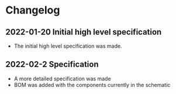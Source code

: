 # Changelog

## 2022-01-20 Initial high level specification
- The initial high level specification was made.
## 2022-02-2 Specification
- A more detailed specification was made
- BOM was added with the components currently in the schematic
